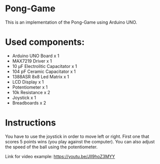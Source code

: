 # Pong-Game

This is an implementation of the Pong-Game using Arduino UNO.

# Used components:
- Arduino UNO Board x 1
- MAX7219 Driver x 1
- 10 µF Electrolitic Capacitator x 1
- 104 pF Ceramic Capacitator x 1
- 1388ASR 8x8 Led Matrix x 1
- LCD Display x 1
- Potentiometer x 1
- 10k Resistance x 2
- Joystick x 1
- Breadboards x 2

# Instructions
You have to use the joystick in order to move left or right. First one that scores 5 points wins (you play against the computer).
You can also adjust the speed of the ball using the potentiometer.

Link for video example: https://youtu.be/JlI9hoZ3MYY
